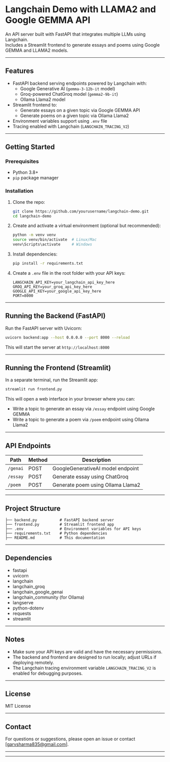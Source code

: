 # Langchain Demo with LLAMA2 and Google GEMMA API

An API server built with FastAPI that integrates multiple LLMs using Langchain.  
Includes a Streamlit frontend to generate essays and poems using Google GEMMA and LLAMA2 models.

---

## Features

- FastAPI backend serving endpoints powered by Langchain with:
  - Google Generative AI (`gemma-3-12b-it` model)
  - Groq-powered ChatGroq model (`gemma2-9b-it`)
  - Ollama Llama2 model
- Streamlit frontend to:
  - Generate essays on a given topic via Google GEMMA API
  - Generate poems on a given topic via Ollama Llama2
- Environment variables support using `.env` file
- Tracing enabled with Langchain (`LANGCHAIN_TRACING_V2`)

---

## Getting Started

### Prerequisites

- Python 3.8+
- `pip` package manager

### Installation

1. Clone the repo:
   ```bash
   git clone https://github.com/yourusername/langchain-demo.git
   cd langchain-demo
   ```

2. Create and activate a virtual environment (optional but recommended):
   ```bash
   python -m venv venv
   source venv/bin/activate  # Linux/Mac
   venv\Scripts\activate     # Windows
   ```

3. Install dependencies:
   ```bash
   pip install -r requirements.txt
   ```

4. Create a `.env` file in the root folder with your API keys:
   ```
   LANGCHAIN_API_KEY=your_langchain_api_key_here
   GROQ_API_KEY=your_groq_api_key_here
   GOOGLE_API_KEY=your_google_api_key_here
   PORT=8000
   ```

---

## Running the Backend (FastAPI)

Run the FastAPI server with Uvicorn:

```bash
uvicorn backend:app --host 0.0.0.0 --port 8000 --reload
```

This will start the server at `http://localhost:8000`

---

## Running the Frontend (Streamlit)

In a separate terminal, run the Streamlit app:

```bash
streamlit run frontend.py
```

This will open a web interface in your browser where you can:

- Write a topic to generate an essay via `/essay` endpoint using Google GEMMA
- Write a topic to generate a poem via `/poem` endpoint using Ollama Llama2

---

## API Endpoints

| Path       | Method | Description                     |
|------------|--------|---------------------------------|
| `/genai`   | POST   | GoogleGenerativeAI model endpoint |
| `/essay`   | POST   | Generate essay using ChatGroq    |
| `/poem`    | POST   | Generate poem using Ollama Llama2|

---

## Project Structure

```
├── backend.py          # FastAPI backend server
├── frontend.py         # Streamlit frontend app
├── .env                # Environment variables for API keys
├── requirements.txt    # Python dependencies
├── README.md           # This documentation
```

---

## Dependencies

- fastapi
- uvicorn
- langchain
- langchain_groq
- langchain_google_genai
- langchain_community (for Ollama)
- langserve
- python-dotenv
- requests
- streamlit

---

## Notes

- Make sure your API keys are valid and have the necessary permissions.
- The backend and frontend are designed to run locally; adjust URLs if deploying remotely.
- The Langchain tracing environment variable `LANGCHAIN_TRACING_V2` is enabled for debugging purposes.

---

## License

MIT License

---

## Contact

For questions or suggestions, please open an issue or contact [garvsharma835@gmail.com].

---



---
